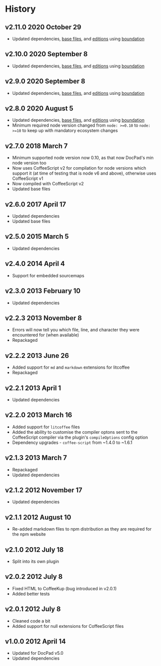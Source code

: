 # History

## v2.11.0 2020 October 29

-   Updated dependencies, [base files](https://github.com/bevry/base), and [editions](https://editions.bevry.me) using [boundation](https://github.com/bevry/boundation)

## v2.10.0 2020 September 8

-   Updated dependencies, [base files](https://github.com/bevry/base), and [editions](https://editions.bevry.me) using [boundation](https://github.com/bevry/boundation)

## v2.9.0 2020 September 8

-   Updated dependencies, [base files](https://github.com/bevry/base), and [editions](https://editions.bevry.me) using [boundation](https://github.com/bevry/boundation)

## v2.8.0 2020 August 5

-   Updated dependencies, [base files](https://github.com/bevry/base), and [editions](https://editions.bevry.me) using [boundation](https://github.com/bevry/boundation)
-   Minimum required node version changed from `node: >=0.10` to `node: >=10` to keep up with mandatory ecosystem changes

## v2.7.0 2018 March 7

-   Minimum supported node version now 0.10, as that now DocPad's min node version too
-   Now uses CoffeeScript v2 for compilation for node versions which support it (at time of testing that is node v6 and above), otherwise uses CoffeeScript v1
-   Now compiled with CoffeeScript v2
-   Updated base files

## v2.6.0 2017 April 17

-   Updated dependencies
-   Updated base files

## v2.5.0 2015 March 5

-   Updated dependencies

## v2.4.0 2014 April 4

-   Support for embedded sourcemaps

## v2.3.0 2013 February 10

-   Updated dependencies

## v2.2.3 2013 November 8

-   Errors will now tell you which file, line, and character they were encountered for (when available)
-   Repackaged

## v2.2.2 2013 June 26

-   Added support for `md` and `markdown` extensions for litcoffee
-   Repackaged

## v2.2.1 2013 April 1

-   Updated dependencies

## v2.2.0 2013 March 16

-   Added support for `litcoffee` files
-   Added the ability to customise the compiler optons sent to the CoffeeScript compiler via the plugin's `compileOptions` config option
-   Dependency upgrades - `coffee-script` from ~1.4.0 to ~1.6.1

## v2.1.3 2013 March 7

-   Repackaged
-   Updated dependencies

## v2.1.2 2012 November 17

-   Updated dependencies

## v2.1.1 2012 August 10

-   Re-added markdown files to npm distribution as they are required for the npm website

## v2.1.0 2012 July 18

-   Split into its own plugin

## v2.0.2 2012 July 8

-   Fixed HTML to CoffeeKup (bug introduced in v2.0.1)
-   Added better tests

## v2.0.1 2012 July 8

-   Cleaned code a bit
-   Added support for null extensions for CoffeeScript files

## v1.0.0 2012 April 14

-   Updated for DocPad v5.0
-   Updated dependencies
